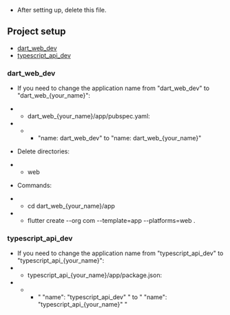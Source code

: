 - After setting up, delete this file.

## Project setup

- [dart_web_dev](https://github.com/sl8s/dev/blob/main/SETUP.md#dart_web_dev)
- [typescript_api_dev](https://github.com/sl8s/dev/blob/main/SETUP.md#typescript_api_dev)

### dart_web_dev

- If you need to change the application name from "dart_web_dev" to "dart_web_{your_name}":
- - dart_web_{your_name}/app/pubspec.yaml:
- - - "name: dart_web_dev" to "name: dart_web_{your_name}"

- Delete directories:
- - web

- Commands:
- - cd dart_web_{your_name}/app
- - flutter create --org com --template=app --platforms=web .

### typescript_api_dev

- If you need to change the application name from "typescript_api_dev" to "typescript_api_{your_name}":
- - typescript_api_{your_name}/app/package.json:
- - - " "name": "typescript_api_dev" " to " "name": "typescript_api_{your_name}" "